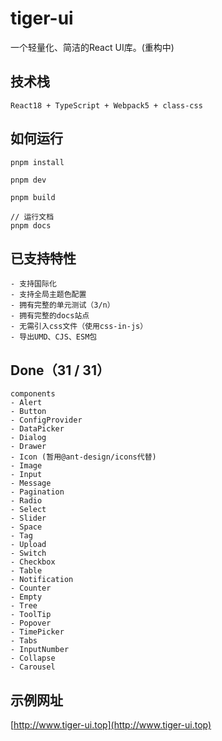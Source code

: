 # tiger-ui
一个轻量化、简洁的React UI库。(重构中)

## 技术栈
```text
React18 + TypeScript + Webpack5 + class-css
```
## 如何运行
``` shell
pnpm install

pnpm dev

pnpm build

// 运行文档
pnpm docs
```

## 已支持特性
```text
- 支持国际化
- 支持全局主题色配置
- 拥有完整的单元测试（3/n）
- 拥有完整的docs站点
- 无需引入css文件（使用css-in-js）
- 导出UMD、CJS、ESM包
```

## Done（31 / 31）
```text
components
- Alert
- Button
- ConfigProvider
- DataPicker
- Dialog
- Drawer
- Icon (暂用@ant-design/icons代替)
- Image
- Input
- Message
- Pagination
- Radio
- Select
- Slider
- Space
- Tag
- Upload
- Switch
- Checkbox
- Table
- Notification
- Counter
- Empty
- Tree
- ToolTip
- Popover
- TimePicker
- Tabs
- InputNumber
- Collapse
- Carousel
```

## 示例网址
[http://www.tiger-ui.top](http://www.tiger-ui.top)
